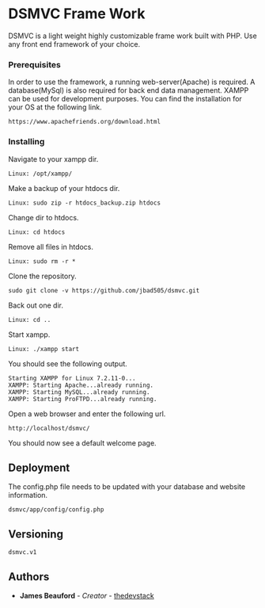 # DSMVC Frame Work

DSMVC is a light weight highly customizable frame work built with PHP. Use any front end framework of your choice.

### Prerequisites

In order to use the framework, a running web-server(Apache) is required. A database(MySql) is also required for back end data management. XAMPP can be used for development purposes. You can find the installation for your OS at the following link. 

```
https://www.apachefriends.org/download.html
```

### Installing

Navigate to your xampp dir.

```
Linux: /opt/xampp/
```

Make a backup of your htdocs dir.

```
Linux: sudo zip -r htdocs_backup.zip htdocs 
```

Change dir to htdocs.

```
Linux: cd htdocs
```

Remove all files in htdocs.

```
Linux: sudo rm -r *
```

Clone the repository.

```
sudo git clone -v https://github.com/jbad505/dsmvc.git
```

Back out one dir.

```
Linux: cd ..
```

Start xampp.

```
Linux: ./xampp start
```
You should see the following output.

```
Starting XAMPP for Linux 7.2.11-0...
XAMPP: Starting Apache...already running.
XAMPP: Starting MySQL...already running.
XAMPP: Starting ProFTPD...already running.
```

Open a web browser and enter the following url.

```
http://localhost/dsmvc/
```

You should now see a default welcome page.

## Deployment

The config.php file needs to be updated with your database and website information.

```
dsmvc/app/config/config.php
```

## Versioning

```
dsmvc.v1
```

## Authors

* **James Beauford** - *Creator* - [thedevstack](http://www.thedevstack.com/)
